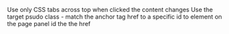 Use only CSS tabs across top when clicked the content changes
Use the target psudo class -
match the anchor tag href to a specific id to element on the page
panel id the the href
